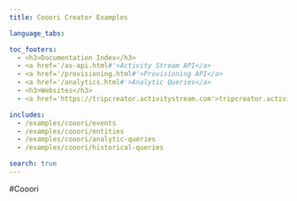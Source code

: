 ```yaml
---
title: Cooori Creator Examples

language_tabs:

toc_footers:
  - <h3>Documentation Index</h3>
  - <a href='/as-api.html#'>Activity Stream API</a>
  - <a href='/provisioning.html#'>Provisioning API</a>
  - <a href='/analytics.html#'>Analytic Queries</a>
  - <h3>Websites</h3>
  - <a href='https://tripcreator.activitystream.com'>tripcreator.activitystream.com</a>

includes:
  - /examples/cooori/events
  - /examples/cooori/entities
  - /examples/cooori/analytic-queries
  - /examples/cooori/historical-queries

search: true
---
```


#Cooori
